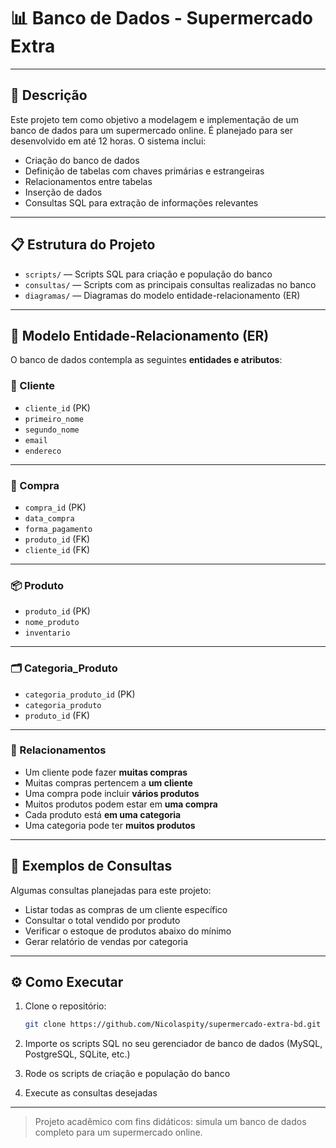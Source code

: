 # 📊 Banco de Dados - Supermercado Extra

---

## 📃 Descrição

Este projeto tem como objetivo a modelagem e implementação de um banco de dados para um supermercado online. É planejado para ser desenvolvido em até 12 horas. O sistema inclui:

- Criação do banco de dados
- Definição de tabelas com chaves primárias e estrangeiras
- Relacionamentos entre tabelas
- Inserção de dados
- Consultas SQL para extração de informações relevantes

---

## 📋 Estrutura do Projeto

- `scripts/` — Scripts SQL para criação e população do banco
- `consultas/` — Scripts com as principais consultas realizadas no banco
- `diagramas/` — Diagramas do modelo entidade-relacionamento (ER)

---

## 🔁 Modelo Entidade-Relacionamento (ER)

O banco de dados contempla as seguintes **entidades e atributos**:

### 🧾 Cliente
- `cliente_id` (PK)
- `primeiro_nome`
- `segundo_nome`
- `email`
- `endereco`

---

### 🛒 Compra
- `compra_id` (PK)
- `data_compra`
- `forma_pagamento`
- `produto_id` (FK)
- `cliente_id` (FK)

---

### 📦 Produto
- `produto_id` (PK)
- `nome_produto`
- `inventario`

---

### 🗂️ Categoria_Produto
- `categoria_produto_id` (PK)
- `categoria_produto`
- `produto_id` (FK)

---

### 🔗 Relacionamentos

- Um cliente pode fazer **muitas compras**
- Muitas compras pertencem a **um cliente**
- Uma compra pode incluir **vários produtos**
- Muitos produtos podem estar em **uma compra**
- Cada produto está **em uma categoria**
- Uma categoria pode ter **muitos produtos**

---

## 🔎 Exemplos de Consultas

Algumas consultas planejadas para este projeto:

- Listar todas as compras de um cliente específico
- Consultar o total vendido por produto
- Verificar o estoque de produtos abaixo do mínimo
- Gerar relatório de vendas por categoria

---

## ⚙️ Como Executar

1. Clone o repositório:
    ```bash
    git clone https://github.com/Nicolaspity/supermercado-extra-bd.git
    ```

2. Importe os scripts SQL no seu gerenciador de banco de dados (MySQL, PostgreSQL, SQLite, etc.)

3. Rode os scripts de criação e população do banco

4. Execute as consultas desejadas

---

> Projeto acadêmico com fins didáticos: simula um banco de dados completo para um supermercado online.
